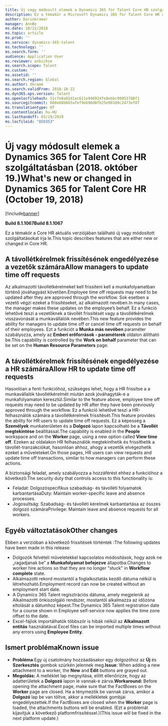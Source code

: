 ```yaml
---
title: Új vagy módosult elemek a Dynamics 365 for Talent Core HR szolgáltatásban (2018. október 16.)
description: Ez a témakör a Microsoft Dynamics 365 for Talent Core HR új vagy módosított szolgáltatásait írja le.
author: Darinkramer
manager: AnnBe
ms.date: 10/22/2018
ms.topic: article
ms.prod: ''
ms.service: dynamics-365-talent
ms.technology: ''
ms.search.form: ''
audience: Application User
ms.reviewer: anbichse
ms.search.scope: Talent
ms.custom: ''
ms.assetid: ''
ms.search.region: Global
ms.author: dkrame
ms.search.validFrom: 2018-10-22
ms.dyn365.ops.version: Talent
ms.openlocfilehash: 51cfe8a92d1ac611e946934fe8ebbc99053788f1
ms.sourcegitcommit: 608e68b603afef9eb98d8fb25e90109c2473ef87
ms.translationtype: HT
ms.contentlocale: hu-HU
ms.lasthandoff: 03/19/2019
ms.locfileid: "858353"
---
```

# <a name="whats-new-or-changed-in-dynamics-365-for-talent-core-hr-october-19-2018"></a><span data-ttu-id="91f66-103">Új vagy módosult elemek a Dynamics 365 for Talent Core HR szolgáltatásban (2018. október 19.)</span><span class="sxs-lookup"><span data-stu-id="91f66-103">What's new or changed in Dynamics 365 for Talent Core HR (October 19, 2018)</span></span>

[!include[banner](includes/banner.md)]

<span data-ttu-id="91f66-104">**Build 8.1.1067**</span><span class="sxs-lookup"><span data-stu-id="91f66-104">**Build 8.1.1067**</span></span>

<span data-ttu-id="91f66-105">Ez a témakör a Core HR aktuális verziójában található új vagy módosított szolgáltatásokat írja le.</span><span class="sxs-lookup"><span data-stu-id="91f66-105">This topic describes features that are either new or changed in Core HR.</span></span>

## <a name="allow-managers-to-update-time-off-requests"></a><span data-ttu-id="91f66-106">A távollétkérelmek frissítésének engedélyezése a vezetők számára</span><span class="sxs-lookup"><span data-stu-id="91f66-106">Allow managers to update time off requests</span></span>

<span data-ttu-id="91f66-107">Az alkalmazotti távollétkérelmeket kell frissíteni kell a munkafolyamatban történő jóváhagyást követően.</span><span class="sxs-lookup"><span data-stu-id="91f66-107">Employee time off requests may need to be updated after they are approved through the workflow.</span></span> <span data-ttu-id="91f66-108">Sok esetben a vezető végzi ezeket a frissítéseket, az alkalmazott nevében.</span><span class="sxs-lookup"><span data-stu-id="91f66-108">In many cases, the manager makes these updates on the employee’s behalf.</span></span> <span data-ttu-id="91f66-109">Ez a funkció lehetővé teszi a vezetőknek a távollét frissítését vagy a távollétkérelmek visszavonását a munkavállalóik nevében.</span><span class="sxs-lookup"><span data-stu-id="91f66-109">This new feature provides the ability for managers to update time off or cancel time off requests on behalf of their employees.</span></span> <span data-ttu-id="91f66-110">Ezt a funkciót a **Munka más nevében** paraméter szabályozza, amely az **Emberi erőforrások - paraméterek** oldalon állítható be.</span><span class="sxs-lookup"><span data-stu-id="91f66-110">This capability is controlled by the **Work on behalf** parameter that can be set on the **Human Resource Parameters** page.</span></span> 
 
## <a name="allow-hr-to-update-time-off-requests"></a><span data-ttu-id="91f66-111">A távollétkérelmek frissítésének engedélyezése a HR számára</span><span class="sxs-lookup"><span data-stu-id="91f66-111">Allow HR to update time off requests</span></span>

<span data-ttu-id="91f66-112">Hasonlóan a fenti funkcióhoz, szükséges lehet, hogy a HR frissítse a a munkavállalók távollétkérelmét miután azok jóváhagyták-e a munkafolyamaton keresztül.</span><span class="sxs-lookup"><span data-stu-id="91f66-112">Similar to the feature above, employee time off requests may need to be updated by HR after they have been previously approved through the workflow.</span></span> <span data-ttu-id="91f66-113">Ez a funkció lehetővé teszi a HR-felhasználók számára a távollétkérelmek frissítését.</span><span class="sxs-lookup"><span data-stu-id="91f66-113">This feature provides the ability for HR users to update time off requests.</span></span> <span data-ttu-id="91f66-114">Ez a képesség a **Személyek** munkaterületen és a **Dolgozó** lapon kapcsolható be a **Távollét megtekintése** beállítással.</span><span class="sxs-lookup"><span data-stu-id="91f66-114">The capability is enabled in the **People** workspace and on the **Worker** page, using a new option called **View time off**.</span></span> <span data-ttu-id="91f66-115">Ezeken az oldalakon HR felhasználók megtekinthetik és frissíthetik a távollét-tranzakciókat, hasonlóan ahhoz, ahogy a vezetők elvégezhetik ezeket a műveleteket.</span><span class="sxs-lookup"><span data-stu-id="91f66-115">On those pages, HR users can view requests and update time off transactions, similar to how managers can perform these actions.</span></span>

<span data-ttu-id="91f66-116">A biztonsági feladat, amely szabályozza a hozzáférést ehhez a funkcióhoz a következő:</span><span class="sxs-lookup"><span data-stu-id="91f66-116">The security duty that controls access to this functionality is:</span></span>
- <span data-ttu-id="91f66-117">Feladat: Dolgozóspecifikus szabadság- és távolléti folyamatok karbantartása</span><span class="sxs-lookup"><span data-stu-id="91f66-117">Duty: Maintain worker-specific leave and absence processes.</span></span>
- <span data-ttu-id="91f66-118">Jogosultság: Szabadság- és távolléti kérelmek karbantartása az összes dolgozó számára</span><span class="sxs-lookup"><span data-stu-id="91f66-118">Privilege: Maintain leave and absence requests for all workers.</span></span>

## <a name="other-changes"></a><span data-ttu-id="91f66-119">Egyéb változtatások</span><span class="sxs-lookup"><span data-stu-id="91f66-119">Other changes</span></span>
<span data-ttu-id="91f66-120">Ebben a verzióban a következő frissítések történtek :</span><span class="sxs-lookup"><span data-stu-id="91f66-120">The following updates have been made in this release:</span></span>
- <span data-ttu-id="91f66-121">Dolgozók felvételi műveletekkel kapcsolatos módosítások, hogy azok ne „ragadjanak be” a **Munkafolyamat befejezve** állapotba.</span><span class="sxs-lookup"><span data-stu-id="91f66-121">Changes to worker hire actions so that they are no longer "stuck" in **Workflow complete** state.</span></span>
- <span data-ttu-id="91f66-122">Alkalmazotti rekord mostantól a foglalkoztatás kezdő dátuma nélkül is létrehozható.</span><span class="sxs-lookup"><span data-stu-id="91f66-122">Employment record can now be created without an employment start date.</span></span>
- <span data-ttu-id="91f66-123">A Dynamics 365 Talent regisztrációs dátuma, amely megjelenik az Alkalmazotti önkiszolgáló rendszer, mostantól alkalmazza az időzóna eltolását a dátumhoz képest.</span><span class="sxs-lookup"><span data-stu-id="91f66-123">The Dynamics 365 Talent registration date for a course shown in Employee self-service now applies the time zone offset to the date.</span></span>
- <span data-ttu-id="91f66-124">Excel-fájlok importálhatók többször is hibák nélkül az **Alkalmazott entitás** használatával.</span><span class="sxs-lookup"><span data-stu-id="91f66-124">Excel files can be imported multiple times without any errors using **Employee Entity**.</span></span>

## <a name="known-issue"></a><span data-ttu-id="91f66-125">Ismert probléma</span><span class="sxs-lookup"><span data-stu-id="91f66-125">Known issue</span></span>

- <span data-ttu-id="91f66-126">**Probléma**:Egy új csatolmány hozzáadásakor egy dolgozóhoz az **Új** és **Szerkesztés** gombok szürkén jelennek meg.</span><span class="sxs-lookup"><span data-stu-id="91f66-126">**Issue**: When adding a new attachment to a worker, the **New** and **Edit** buttons are grayed out.</span></span> 
- <span data-ttu-id="91f66-127">**Megoldás:** A melléklet lap megnyitása, előtt ellenőrizze, hogy az adatterületek a **Dolgozó** lapon le vannak-e zárva.</span><span class="sxs-lookup"><span data-stu-id="91f66-127">**Workaround:** Before opening the attachment page, make sure that the FactBoxes on the **Worker** page are closed.</span></span> <span data-ttu-id="91f66-128">Ha a ténymezők be vannak zárva, amikor a **Dolgozó** lap be van töltve, akkor a mellékletek gombjai engedélyezettek.</span><span class="sxs-lookup"><span data-stu-id="91f66-128">If the FactBoxes are closed when the **Worker** page is loaded, the attachments buttons will be enabled.</span></span> <span data-ttu-id="91f66-129">(Ezt a problémát kijavítjuk a következő platformfrissítéssel.)</span><span class="sxs-lookup"><span data-stu-id="91f66-129">(This issue will be fixed in the next platform update.)</span></span>
